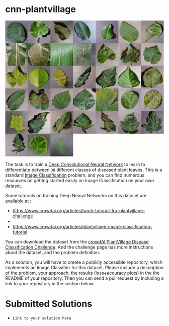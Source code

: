 # cnn-plantvillage

![plantvillage](images/plantvillage.jpg)

The task is to train a [Deep Convolutional Neural Network](http://ufldl.stanford.edu/tutorial/supervised/ConvolutionalNeuralNetwork/) to learn to differentiate between
`38` different classes of diseased plant leaves. This is a standard [Image Classification](http://cs231n.github.io/classification/) problem,
and you can find numerous resources on getting started easily on Image Classification on your own dataset.

Some tutorials on training Deep Neural Networks on this dataset are available at :
* https://www.crowdai.org/articles/torch-tutorial-for-plantvillage-challenge
*
* https://www.crowdai.org/articles/plantvillage-image-classification-tutorial

You can download the dataset from the [crowdAI PlantVillage Disease Classification Challenge](https://www.crowdai.org/challenges/plantvillage-disease-classification-challenge).
And the challenge page has more instructions about the dataset, and the problem definition.

As a solution, you will have to create a publicly accessible repository, which implements an Image Classifier for this dataset.
Please include a description of the problem, your approach, the results (loss+accuracy plots) in the the README of your repository.
Then you can send a pull request by including a link to your repository in the section below.

# Submitted Solutions
* `Link to your solution here`
